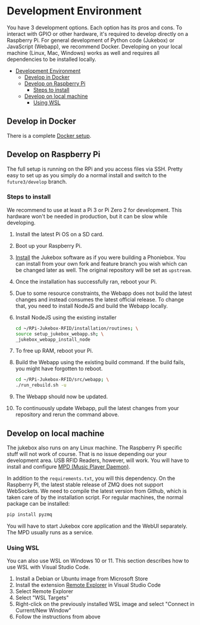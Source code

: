 # Development Environment

You have 3 development options. Each option has its pros and cons. To interact with GPIO or other hardware, it's required to develop directly on a Raspberry Pi. For general development of Python code (Jukebox) or JavaScript (Webapp), we recommend Docker. Developing on your local machine (Linux, Mac, Windows) works as well and requires all dependencies to be installed locally.

- [Development Environment](#development-environment)
  - [Develop in Docker](#develop-in-docker)
  - [Develop on Raspberry Pi](#develop-on-raspberry-pi)
    - [Steps to install](#steps-to-install)
  - [Develop on local machine](#develop-on-local-machine)
    - [Using WSL](#using-wsl)

## Develop in Docker

There is a complete [Docker setup](./docker.md).

## Develop on Raspberry Pi

The full setup is running on the RPi and you access files via SSH. Pretty easy to set up as you simply do a normal install and switch to the `future3/develop` branch.

### Steps to install

We recommend to use at least a Pi 3 or Pi Zero 2 for development. This hardware won\'t be needed in production, but it can be slow while developing.

1. Install the latest Pi OS on a SD card.
2. Boot up your Raspberry Pi.
3. [Install](../builders/installation.md) the Jukebox software as if you were building a Phoniebox. You can install from your own fork and feature branch you wish which can be changed later as well. The original repository will be set as `upstream`.
4. Once the installation has successfully ran, reboot your Pi.
5. Due to some resource constraints, the Webapp does not build the latest changes and instead consumes the latest official release. To change that, you  need to install NodeJS and build the Webapp locally.
6. Install NodeJS using the existing installer

    ``` bash
    cd ~/RPi-Jukebox-RFID/installation/routines; \
    source setup_jukebox_webapp.sh; \
    _jukebox_webapp_install_node
    ```

7. To free up RAM, reboot your Pi.
8. Build the Webapp using the existing build command. If the build fails, you might have forgotten to reboot.

    ``` bash
    cd ~/RPi-Jukebox-RFID/src/webapp; \
    ./run_rebuild.sh -u
    ```

9. The Webapp should now be updated.
10. To continuously update Webapp, pull the latest changes from your repository and rerun the command above.

## Develop on local machine

The jukebox also runs on any Linux machine. The Raspberry Pi specific stuff will not work of course. That is no issue depending our your development area. USB RFID Readers, however, will work. You will have to install and configure [MPD (Music Player Daemon)](https://www.musicpd.org/).

In addition to the `requirements.txt`, you will this dependency. On the Raspberry PI, the latest stable release of ZMQ does not support WebSockets. We need to compile the latest version from Github, which is taken care of by the installation script. For regular machines, the normal package can be installed:

``` bash
pip install pyzmq
```

You will have to start Jukebox core application and the WebUI separately. The MPD usually runs as a service.

### Using WSL

You can also use WSL on Windows 10 or 11. This section describes how to use WSL with Visual Studio Code.

1. Install a Debian or Ubuntu image from Microsoft Store
2. Install the extension [Remote Explorer](https://marketplace.visualstudio.com/items?itemName=ms-vscode.remote-explorer) in Visual Studio Code
3. Select Remote Explorer
4. Select "WSL Targets"
5. Right-click on the previously installed WSL image and select "Connect in Current/New Window"
6. Follow the instructions from above
